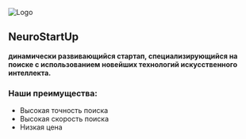 ![Logo](https://camo.githubusercontent.com/c6727c717cad1e4820481abb87524f90782445c5/68747470733a2f2f692e696d6775722e636f6d2f495a4f525769492e706e67)
## NeuroStartUp
 **динамически развивающийся стартап, специализирующийся на поиске с использованием новейших технологий искусственного интеллекта.**
 ### Наши преимущества:

* Высокая точность поиска
* Высокая скорость поиска
* Низкая цена